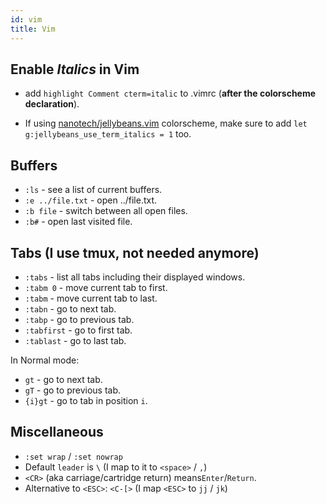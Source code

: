 ```yaml
---
id: vim
title: Vim
---
```


## Enable _Italics_ in Vim

- add `highlight Comment cterm=italic` to .vimrc (**after the colorscheme declaration**).

- If using [nanotech/jellybeans.vim](https://github.com/nanotech/jellybeans.vim) colorscheme, make sure to add `let g:jellybeans_use_term_italics = 1` too.

## Buffers

- `:ls` - see a list of current buffers.
- `:e ../file.txt` - open ../file.txt.
- `:b file` - switch between all open files.
- `:b#` - open last visited file.

## Tabs (I use tmux, not needed anymore)

- `:tabs` - list all tabs including their displayed windows.
- `:tabm 0` - move current tab to first.
- `:tabm` - move current tab to last.
- `:tabn` - go to next tab.
- `:tabp` - go to previous tab.
- `:tabfirst` - go to first tab.
- `:tablast` - go to last tab.

In Normal mode:

- `gt` - go to next tab.
- `gT` - go to previous tab.
- `{i}gt` - go to tab in position `i`.

## Miscellaneous

- `:set wrap` / `:set nowrap`
- Default `leader` is `\` (I map to it to `<space>` / `,`)
- `<CR>` (aka carriage/cartridge return) means`Enter`/`Return`.
- Alternative to `<ESC>`: `<C-[>` (I map `<ESC>` to `jj` / `jk`)

